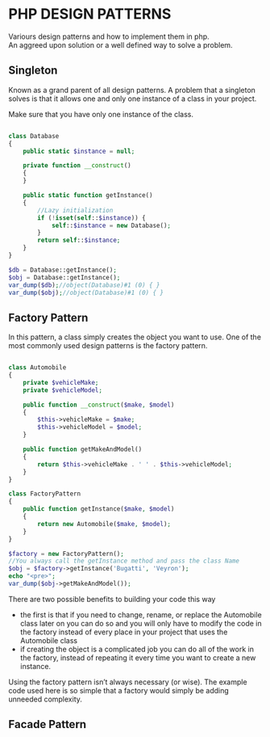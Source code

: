 # PHP DESIGN PATTERNS
Variours design patterns and how to implement them in php.  
An aggreed upon solution  or a  well defined way to solve a problem.


## Singleton 
Known as a grand parent of all design patterns. A problem that a singleton solves is that it allows 
one and only one instance of a class in your project.  

Make sure that you have only one instance of the class.

```php

class Database
{
    public static $instance = null;

    private function __construct()
    {
    }

    public static function getInstance()
    {
        //Lazy initialization
        if (!isset(self::$instance)) {
            self::$instance = new Database();
        }
        return self::$instance;
    }
}

$db = Database::getInstance();
$obj = Database::getInstance();
var_dump($db);//object(Database)#1 (0) { }
var_dump($obj);//object(Database)#1 (0) { }
```



## Factory Pattern
In this pattern, a class simply creates the object you want to use.
One of the most commonly used design patterns is the factory pattern.

```php

class Automobile
{
    private $vehicleMake;
    private $vehicleModel;

    public function __construct($make, $model)
    {
        $this->vehicleMake = $make;
        $this->vehicleModel = $model;
    }

    public function getMakeAndModel()
    {
        return $this->vehicleMake . ' ' . $this->vehicleModel;
    }
}

class FactoryPattern
{
    public function getInstance($make, $model)
    {
        return new Automobile($make, $model);
    }
}

$factory = new FactoryPattern();
//You always call the getInstance method and pass the class Name
$obj = $factory->getInstance('Bugatti', 'Veyron');
echo "<pre>";
var_dump($obj->getMakeAndModel());
```
There are two possible benefits to building your code this way
* the first is that if you need to change, rename, or replace the Automobile class later on you can do so and you will only have to modify the code in the factory instead of every place in your project that uses the Automobile class
*  if creating the object is a complicated job you can do all of the work in the factory, instead of repeating it every time you want to create a new instance.
  
Using the factory pattern isn’t always necessary (or wise). The example code used here is so simple that a factory would simply be adding unneeded complexity.


## Facade Pattern
